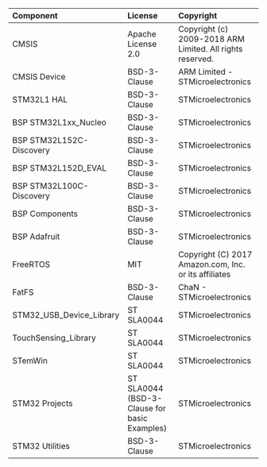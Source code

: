 | Component                       | License              | Copyright |
|:---------                       |:-------              |:----------|
| CMSIS                           | Apache License 2.0   | Copyright (c) 2009-2018 ARM Limited. All rights reserved. |
| CMSIS Device                    | BSD-3-Clause         | ARM Limited - STMicroelectronics |
| STM32L1 HAL                     | BSD-3-Clause         | STMicroelectronics |
| BSP STM32L1xx_Nucleo            | BSD-3-Clause         | STMicroelectronics |
| BSP STM32L152C-Discovery        | BSD-3-Clause         | STMicroelectronics |
| BSP STM32L152D_EVAL             | BSD-3-Clause         | STMicroelectronics |
| BSP STM32L100C-Discovery        | BSD-3-Clause         | STMicroelectronics |
| BSP Components                  | BSD-3-Clause         | STMicroelectronics |
| BSP Adafruit                    | BSD-3-Clause         | STMicroelectronics |
| FreeRTOS                        | MIT                  | Copyright (C) 2017 Amazon.com, Inc. or its affiliates |
| FatFS                           | BSD-3-Clause         | ChaN - STMicroelectronics |
| STM32_USB_Device_Library        | ST SLA0044           | STMicroelectronics |
| TouchSensing_Library            | ST SLA0044           | STMicroelectronics |
| STemWin                         | ST SLA0044           | STMicroelectronics |
| STM32 Projects                  | ST SLA0044 (BSD-3-Clause for basic Examples) | STMicroelectronics |
| STM32 Utilities                 | BSD-3-Clause         | STMicroelectronics |